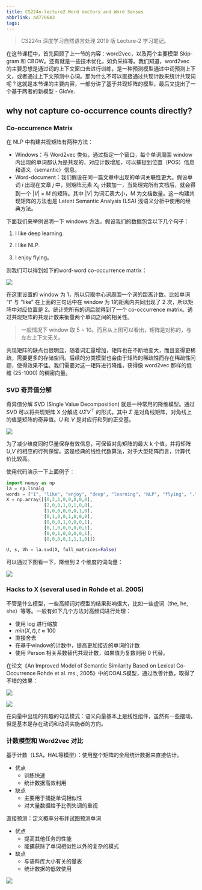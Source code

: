 ```yaml
---
title: CS224n-lecture2 Word Vectors and Word Senses
abbrlink: ad770643
tags:
---
```


> CS224n 深度学习自然语言处理 2019 版 Lecture-2 学习笔记。 

在这节课程中，首先回顾了上一节的内容：word2vec，以及两个主要模型 Skip-gram 和 CBOW。还有就是一些技术优化，如负采样等。我们知道，word2vec 的主要思想是通过词的上下文窗口去进行训练，是一种预测模型通过中词预测上下文，或者通过上下文预测中心词。那为什么不可以直接通过共现计数来统计共现词呢？这就是本节课的主要内容，一部分讲了基于共现矩阵的模型，最后又提出了一个基于两者的新模型 - GloVe.

## why not capture co-occurrence counts directly?

### Co-occurrence Matrix

在 NLP 中构建共现矩阵有两种方法：

* Windows：与 Word2vec 类似，通过指定一个窗口，每个单词周围 window 内出现的单词都认为是共现的，对应计数增加，可以捕捉到位置（POS）信息和语义（semantic）信息。
* Word-document：我们假设在同一篇文章中出现的单词关联性更大。假设单词 $i$ 出现在文章 $j$ 中，则矩阵元素 $X_{i j}$ 计数加一，当处理完所有文档后，就会得到一个 $|V| \times M$ 的矩阵。其中 $|V|$ 为词汇表大小，M 为文档数量。这一构建共现矩阵的方法也是 Latent Semantic Analysis (LSA) 浅语义分析中使用的经典方法。

下面我们来举例说明一下 windows 方法，假设我们的数据包含以下几个句子：

1. I like deep learning.

2. I like NLP.

3. I enjoy flying。

则我们可以得到如下的word-word co-occurrence matrix：

![](https://cdn.jsdelivr.net/gh/hiyoung123/CDN/img/img_cs224n_19_lec2_window_matrix_001.png)

在这里设置的 window 为 1，所以只取中心词周围一个词的距离计数。比如单词 “I” 与 “like” 在上面的三句话中在 window 为 1的距离内共同出现了 2 次，所以矩阵中对应位置是 2。统计完所有的词后就得到了一个 co-occurrence matrix。通过共现矩阵的共现计数来衡量两个单词之间的相关性。

> 一般情况下 window 取 5 ~ 10。而且从上图可以看出，矩阵是对称的，与左右上下文无关。

共现矩阵的缺点也很明显，随着词汇量增加，矩阵也在不断地变大，而且变得更稀疏，需要更多的存储空间。后续的分类模型也会由于矩阵的稀疏性而存在稀疏性问题，使得效果不佳。我们需要对这一矩阵进行降维，获得像 word2vec 那样的低维 (25-1000) 的稠密向量。

### SVD 奇异值分解

奇异值分解 SVD (Single Value Decomposition) 就是一种常用的降维模型。通过 SVD 可以将共现矩阵 X 分解成 $UΣV^⊤$ 的形式，其中 $Σ$ 是对角线矩阵，对角线上的值是矩阵的奇异值。$U$ 和 $V$ 是对应行和列的正交基。

![](https://cdn.jsdelivr.net/gh/hiyoung123/CDN/img/img_cs224n_19_lec2_svd_001.png)

为了减少维度同时尽量保存有效信息，可保留对角矩阵的最大 k 个值，并将矩阵 $U$,$V$ 的相应的行列保留。这是经典的线性代数算法，对于大型矩阵而言，计算代价比较高。

使用代码演示一下上面例子：

```python
import numpy as np
la = np.linalg
words = ["I", "like", "enjoy", "deep", "learning", "NLP", "flying", "."]
X = np.array([[0,2,1,0,0,0,0,0],
              [2,0,0,1,0,1,0,0],
              [1,0,0,0,0,0,1,0],
              [0,1,0,0,1,0,0,0],
              [0,0,0,1,0,0,0,1],
              [0,1,0,0,0,0,0,1],
              [0,0,1,0,0,0,0,1],
              [0,0,0,0,1,1,1,0]])

U, s, Vh = la.svd(X, full_matrices=False)

```

可以通过下图看一下，降维到 2 个维度的词向量：

![](https://cdn.jsdelivr.net/gh/hiyoung123/CDN/img/img_cs224n_19_lec2_svd_002.png)

### Hacks to X (several used in Rohde et al. 2005)

不管是什么模型，一些高频词对模型的结果影响很大，比如一些虚词（the, he, she）等等。一般有如下几个方法对高频词进行处理：

* 使用 log 进行缩放
* $min(X, t), t\approx 100$
* 直接舍去
* 在基于window的计数中，提高更加接近的单词的计数
* 使用 Person 相关系数替代共现计数，如果值为复数则用 0 代替。

在论文《An Improved Model of Semantic Similarity Based on Lexical Co-Occurrence Rohde et al. ms., 2005》中的COALS模型，通过改善计数，取得了不错的效果：

![](https://cdn.jsdelivr.net/gh/hiyoung123/CDN/img/img_cs224n_19_lec2_hacktoX_001.png)

![](https://cdn.jsdelivr.net/gh/hiyoung123/CDN/img/img_cs224n_19_lec2_hacktoX_002.png)

在向量中出现的有趣的句法模式：语义向量基本上是线性组件，虽然有一些摆动，但是基本是存在动词和动词实施者的方向。

### 计数模型和 Word2vec 对比

基于计数（LSA，HAL等模型）：使用整个矩阵的全局统计数据来直接估计。

* 优点
  * 训练快速
  * 统计数据高效利用
* 缺点
  * 主要用于捕捉单词相似性
  * 对大量数据给予比例失调的重视

直接预测：定义概率分布并试图预测单词

* 优点
  * 提高其他任务的性能
  * 能捕获除了单词相似性以外的复杂的模式
* 缺点
  * 与语料库大小有关的量表
  * 统计数据的低效使用

![](https://cdn.jsdelivr.net/gh/hiyoung123/CDN/img/img_cs224n_19_lec2_compare_001.png)

